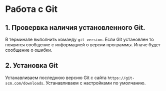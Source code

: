 # Работа с Git

## 1. Провервка наличия установленного Git.
В терминале выполнить команду `git version`.
Если Git установлен то появится сообщение 
с информацией о версии программы.
Иначе будет сообщение о ошибки.

##  2. Установка Git
Устанавливаем последнюю версию Git c cайта 
`https://git-scm.com/downloads`.
Устанавливаем с настройками по умолчанию.